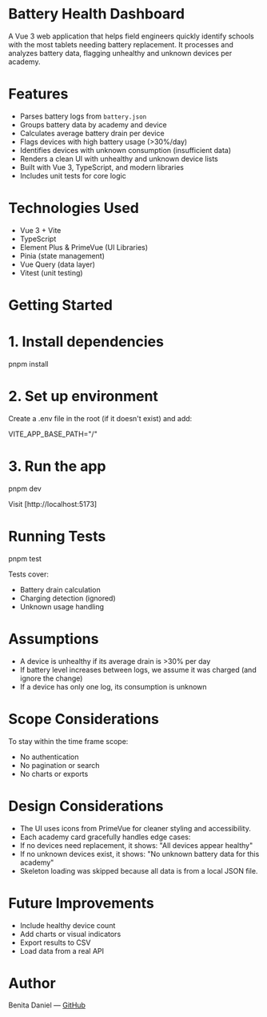 # Battery Health Dashboard

A Vue 3 web application that helps field engineers quickly identify schools with the most tablets needing battery replacement. It processes and analyzes battery data, flagging unhealthy and unknown devices per academy.

# Features

- Parses battery logs from `battery.json`
- Groups battery data by academy and device
- Calculates average battery drain per device
- Flags devices with high battery usage (>30%/day)
- Identifies devices with unknown consumption (insufficient data)
- Renders a clean UI with unhealthy and unknown device lists
- Built with Vue 3, TypeScript, and modern libraries
- Includes unit tests for core logic

# Technologies Used

- Vue 3 + Vite
- TypeScript
- Element Plus & PrimeVue (UI Libraries)
- Pinia (state management)
- Vue Query (data layer)
- Vitest (unit testing)


# Getting Started

# 1. Install dependencies

pnpm install

# 2. Set up environment

Create a .env file in the root (if it doesn't exist) and add:

VITE_APP_BASE_PATH="/"

# 3. Run the app

pnpm dev

Visit [http://localhost:5173]

# Running Tests

pnpm test

Tests cover:

* Battery drain calculation
* Charging detection (ignored)
* Unknown usage handling

# Assumptions

* A device is unhealthy if its average drain is >30% per day
* If battery level increases between logs, we assume it was charged (and ignore the change)
* If a device has only one log, its consumption is unknown


# Scope Considerations

To stay within the time frame scope:

* No authentication
* No pagination or search
* No charts or exports

# Design Considerations

* The UI uses icons from PrimeVue for cleaner styling and accessibility.
* Each academy card gracefully handles edge cases:
* If no devices need replacement, it shows: "All devices appear healthy"
* If no unknown devices exist, it shows: "No unknown battery data for this academy"
* Skeleton loading was skipped because all data is from a local JSON file.

# Future Improvements

* Include healthy device count
* Add charts or visual indicators
* Export results to CSV
* Load data from a real API

# Author

Benita Daniel — [GitHub](https://github.com/swan-7)

